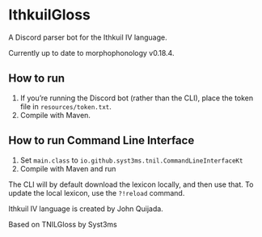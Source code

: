 # IthkuilGloss

A Discord parser bot for the Ithkuil IV language.

Currently up to date to morphophonology v0.18.4.

## How to run

1. If you’re running the Discord bot (rather than the CLI), place the token
   file in `resources/token.txt`.
2. Compile with Maven.

## How to run Command Line Interface

1. Set `main.class` to `io.github.syst3ms.tnil.CommandLineInterfaceKt`
2. Compile with Maven and run

The CLI will by default download the lexicon locally, and then use that. To update the local lexicon, use the `?!reload` command.

Ithkuil IV language is created by John Quijada.

Based on TNILGloss by Syst3ms
